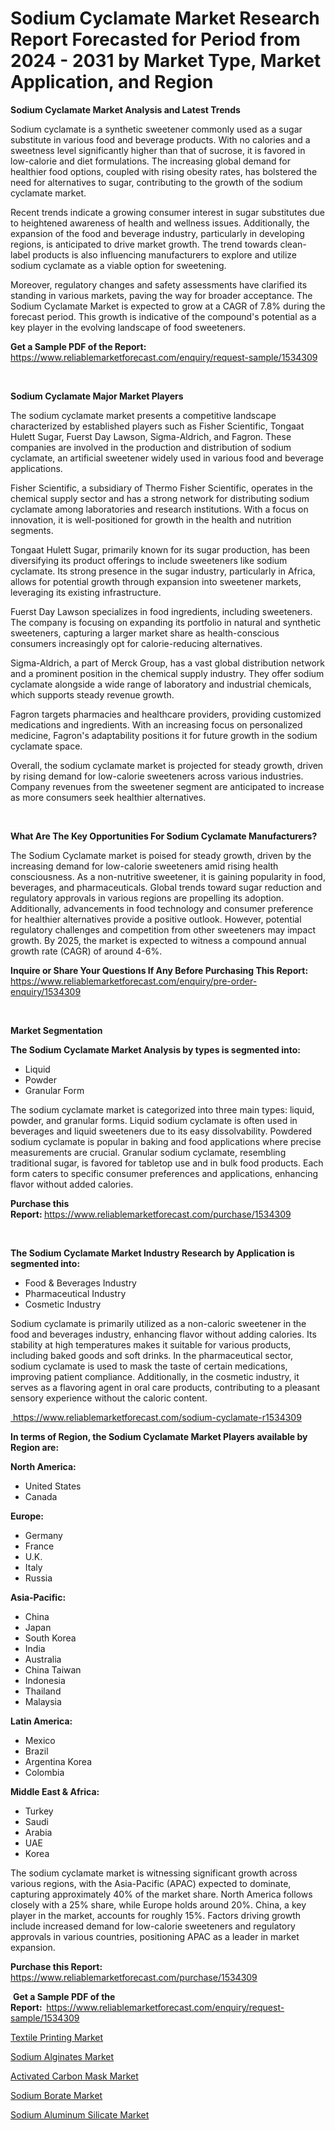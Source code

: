 <p><h1>Sodium Cyclamate Market Research Report Forecasted for Period from 2024 -  2031 by Market Type, Market Application, and Region</h1></p><p><strong>Sodium Cyclamate Market Analysis and Latest Trends</strong></p>
<p><p>Sodium cyclamate is a synthetic sweetener commonly used as a sugar substitute in various food and beverage products. With no calories and a sweetness level significantly higher than that of sucrose, it is favored in low-calorie and diet formulations. The increasing global demand for healthier food options, coupled with rising obesity rates, has bolstered the need for alternatives to sugar, contributing to the growth of the sodium cyclamate market.</p><p>Recent trends indicate a growing consumer interest in sugar substitutes due to heightened awareness of health and wellness issues. Additionally, the expansion of the food and beverage industry, particularly in developing regions, is anticipated to drive market growth. The trend towards clean-label products is also influencing manufacturers to explore and utilize sodium cyclamate as a viable option for sweetening.</p><p>Moreover, regulatory changes and safety assessments have clarified its standing in various markets, paving the way for broader acceptance. The Sodium Cyclamate Market is expected to grow at a CAGR of 7.8% during the forecast period. This growth is indicative of the compound's potential as a key player in the evolving landscape of food sweeteners.</p></p>
<p><strong>Get a Sample PDF of the Report:&nbsp;</strong> <a href="https://www.reliablemarketforecast.com/enquiry/request-sample/1534309?utm_campaign=1129&utm_medium=2&utm_source=Github&utm_content=ia&utm_term=09112024&utm_id=sodium-cyclamate">https://www.reliablemarketforecast.com/enquiry/request-sample/1534309</a></p>
<p>&nbsp;</p>
<p><strong>Sodium Cyclamate Major Market Players</strong></p>
<p><p>The sodium cyclamate market presents a competitive landscape characterized by established players such as Fisher Scientific, Tongaat Hulett Sugar, Fuerst Day Lawson, Sigma-Aldrich, and Fagron. These companies are involved in the production and distribution of sodium cyclamate, an artificial sweetener widely used in various food and beverage applications.</p><p>Fisher Scientific, a subsidiary of Thermo Fisher Scientific, operates in the chemical supply sector and has a strong network for distributing sodium cyclamate among laboratories and research institutions. With a focus on innovation, it is well-positioned for growth in the health and nutrition segments. </p><p>Tongaat Hulett Sugar, primarily known for its sugar production, has been diversifying its product offerings to include sweeteners like sodium cyclamate. Its strong presence in the sugar industry, particularly in Africa, allows for potential growth through expansion into sweetener markets, leveraging its existing infrastructure.</p><p>Fuerst Day Lawson specializes in food ingredients, including sweeteners. The company is focusing on expanding its portfolio in natural and synthetic sweeteners, capturing a larger market share as health-conscious consumers increasingly opt for calorie-reducing alternatives. </p><p>Sigma-Aldrich, a part of Merck Group, has a vast global distribution network and a prominent position in the chemical supply industry. They offer sodium cyclamate alongside a wide range of laboratory and industrial chemicals, which supports steady revenue growth.</p><p>Fagron targets pharmacies and healthcare providers, providing customized medications and ingredients. With an increasing focus on personalized medicine, Fagron's adaptability positions it for future growth in the sodium cyclamate space.</p><p>Overall, the sodium cyclamate market is projected for steady growth, driven by rising demand for low-calorie sweeteners across various industries. Company revenues from the sweetener segment are anticipated to increase as more consumers seek healthier alternatives.</p></p>
<p>&nbsp;</p>
<p><strong>What Are The Key Opportunities For Sodium Cyclamate Manufacturers?</strong></p>
<p><p>The Sodium Cyclamate market is poised for steady growth, driven by the increasing demand for low-calorie sweeteners amid rising health consciousness. As a non-nutritive sweetener, it is gaining popularity in food, beverages, and pharmaceuticals. Global trends toward sugar reduction and regulatory approvals in various regions are propelling its adoption. Additionally, advancements in food technology and consumer preference for healthier alternatives provide a positive outlook. However, potential regulatory challenges and competition from other sweeteners may impact growth. By 2025, the market is expected to witness a compound annual growth rate (CAGR) of around 4-6%.</p></p>
<p><strong>Inquire or Share Your Questions If Any Before Purchasing This Report:</strong> <a href="https://www.reliablemarketforecast.com/enquiry/pre-order-enquiry/1534309?utm_campaign=1129&utm_medium=2&utm_source=Github&utm_content=ia&utm_term=09112024&utm_id=sodium-cyclamate">https://www.reliablemarketforecast.com/enquiry/pre-order-enquiry/1534309</a></p>
<p>&nbsp;</p>
<p><strong>Market Segmentation</strong></p>
<p><strong>The Sodium Cyclamate Market Analysis by types is segmented into:</strong></p>
<p><ul><li>Liquid</li><li>Powder</li><li>Granular Form</li></ul></p>
<p><p>The sodium cyclamate market is categorized into three main types: liquid, powder, and granular forms. Liquid sodium cyclamate is often used in beverages and liquid sweeteners due to its easy dissolvability. Powdered sodium cyclamate is popular in baking and food applications where precise measurements are crucial. Granular sodium cyclamate, resembling traditional sugar, is favored for tabletop use and in bulk food products. Each form caters to specific consumer preferences and applications, enhancing flavor without added calories.</p></p>
<p><strong>Purchase this Report:&nbsp;</strong><a href="https://www.reliablemarketforecast.com/purchase/1534309?utm_campaign=1129&utm_medium=2&utm_source=Github&utm_content=ia&utm_term=09112024&utm_id=sodium-cyclamate">https://www.reliablemarketforecast.com/purchase/1534309</a></p>
<p>&nbsp;</p>
<p><strong>The Sodium Cyclamate Market Industry Research by Application is segmented into:</strong></p>
<p><ul><li>Food & Beverages Industry</li><li>Pharmaceutical Industry</li><li>Cosmetic Industry</li></ul></p>
<p><p>Sodium cyclamate is primarily utilized as a non-caloric sweetener in the food and beverages industry, enhancing flavor without adding calories. Its stability at high temperatures makes it suitable for various products, including baked goods and soft drinks. In the pharmaceutical sector, sodium cyclamate is used to mask the taste of certain medications, improving patient compliance. Additionally, in the cosmetic industry, it serves as a flavoring agent in oral care products, contributing to a pleasant sensory experience without the caloric content.</p></p>
<p><a href="https://www.reliablemarketforecast.com/sodium-cyclamate-r1534309?utm_campaign=1129&utm_medium=2&utm_source=Github&utm_content=ia&utm_term=09112024&utm_id=sodium-cyclamate">&nbsp;https://www.reliablemarketforecast.com/sodium-cyclamate-r1534309</a></p>
<p><strong>In terms of Region, the Sodium Cyclamate Market Players available by Region are:</strong></p>
<p>
    <p> <strong> North America: </strong>
        <ul>
            <li>United States</li>
            <li>Canada</li>
        </ul>
        </p> 
    <p> <strong> Europe: </strong>
        <ul>
            <li>Germany</li>
            <li>France</li>
            <li>U.K.</li>
            <li>Italy</li>
            <li>Russia</li>
        </ul>
        </p> 
    <p> <strong> Asia-Pacific: </strong>
        <ul>
            <li>China</li>
            <li>Japan</li>
            <li>South Korea</li>
            <li>India</li>
            <li>Australia</li>
            <li>China Taiwan</li>
            <li>Indonesia</li>
            <li>Thailand</li>
            <li>Malaysia</li>
        </ul>
        </p> 
    <p> <strong> Latin America: </strong>
        <ul>
            <li>Mexico</li>
            <li>Brazil</li>
            <li>Argentina Korea</li>
            <li>Colombia</li>
        </ul>
        </p> 
    <p> <strong> Middle East & Africa: </strong>
        <ul>
            <li>Turkey</li>
            <li>Saudi</li>
            <li>Arabia</li>
            <li>UAE</li>
            <li>Korea</li>
        </ul>
    </p>
    </p>
<p><p>The sodium cyclamate market is witnessing significant growth across various regions, with the Asia-Pacific (APAC) expected to dominate, capturing approximately 40% of the market share. North America follows closely with a 25% share, while Europe holds around 20%. China, a key player in the market, accounts for roughly 15%. Factors driving growth include increased demand for low-calorie sweeteners and regulatory approvals in various countries, positioning APAC as a leader in market expansion.</p></p>
<p><strong>Purchase this Report: </strong><a href="https://www.reliablemarketforecast.com/purchase/1534309?utm_campaign=1129&utm_medium=2&utm_source=Github&utm_content=ia&utm_term=09112024&utm_id=sodium-cyclamate">https://www.reliablemarketforecast.com/purchase/1534309</a></p>
<p>&nbsp;<strong>Get a Sample PDF of the Report:&nbsp;&nbsp;</strong><a href="https://www.reliablemarketforecast.com/enquiry/request-sample/1534309?utm_campaign=1129&utm_medium=2&utm_source=Github&utm_content=ia&utm_term=09112024&utm_id=sodium-cyclamate">https://www.reliablemarketforecast.com/enquiry/request-sample/1534309</a></p>
<p><strong></strong></p>
<p><p><a href="https://github.com/loanv6asmitty/Market-Research-Report-List-1/blob/main/textile-printing-market.md?utm_campaign=1129&utm_medium=2&utm_source=Github&utm_content=ia&utm_term=09112024&utm_id=sodium-cyclamate">Textile Printing Market</a></p><p><a href="https://github.com/juliaficg7n3/Market-Research-Report-List-1/blob/main/sodium-alginates-market.md?utm_campaign=1129&utm_medium=2&utm_source=Github&utm_content=ia&utm_term=09112024&utm_id=sodium-cyclamate">Sodium Alginates Market</a></p><p><a href="https://issuu.com/reportprime-2/docs/activated-carbon-mask-market-size-2_97cf20a15fe8c9?utm_campaign=1129&utm_medium=2&utm_source=Github&utm_content=ia&utm_term=09112024&utm_id=sodium-cyclamate">Activated Carbon Mask Market</a></p><p><a href="https://github.com/GroverBarry/Market-Research-Report-List-7/blob/main/sodium-borate-market.md?utm_campaign=1129&utm_medium=2&utm_source=Github&utm_content=ia&utm_term=09112024&utm_id=sodium-cyclamate">Sodium Borate Market</a></p><p><a href="https://github.com/terieg5dlobel/Market-Research-Report-List-1/blob/main/sodium-aluminum-silicate-market.md?utm_campaign=1129&utm_medium=2&utm_source=Github&utm_content=ia&utm_term=09112024&utm_id=sodium-cyclamate">Sodium Aluminum Silicate Market</a></p></p>